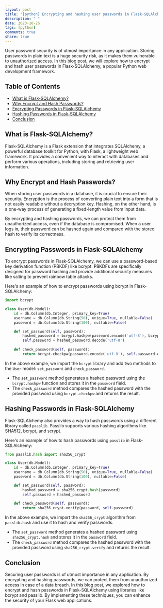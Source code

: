 ```yaml
---
layout: post
title: "[python] Encrypting and hashing user passwords in Flask-SQLAlchemy"
description: " "
date: 2023-10-26
tags: [python]
comments: true
share: true
---
```


User password security is of utmost importance in any application. Storing passwords in plain text is a huge security risk, as it makes them vulnerable to unauthorized access. In this blog post, we will explore how to encrypt and hash user passwords in Flask-SQLAlchemy, a popular Python web development framework.

## Table of Contents
- [What is Flask-SQLAlchemy?](#what-is-flask-sqlalchemy)
- [Why Encrypt and Hash Passwords?](#why-encrypt-and-hash-passwords)
- [Encrypting Passwords in Flask-SQLAlchemy](#encrypting-passwords-in-flask-sqlalchemy)
- [Hashing Passwords in Flask-SQLAlchemy](#hashing-passwords-in-flask-sqlalchemy)
- [Conclusion](#conclusion)

## What is Flask-SQLAlchemy?

Flask-SQLAlchemy is a Flask extension that integrates SQLAlchemy, a powerful database toolkit for Python, with Flask, a lightweight web framework. It provides a convenient way to interact with databases and perform various operations, including storing and retrieving user information.

## Why Encrypt and Hash Passwords?

When storing user passwords in a database, it is crucial to ensure their security. Encryption is the process of converting plain text into a form that is not easily readable without a decryption key. Hashing, on the other hand, is a one-way process of generating a fixed-length value from input data.

By encrypting and hashing passwords, we can protect them from unauthorized access, even if the database is compromised. When a user logs in, their password can be hashed again and compared with the stored hash to verify its correctness.

## Encrypting Passwords in Flask-SQLAlchemy

To encrypt passwords in Flask-SQLAlchemy, we can use a password-based key derivation function (PBKDF) like bcrypt. PBKDFs are specifically designed for password hashing and provide additional security measures like salting to prevent rainbow table attacks.

Here's an example of how to encrypt passwords using bcrypt in Flask-SQLAlchemy:

```python
import bcrypt

class User(db.Model):
    id = db.Column(db.Integer, primary_key=True)
    username = db.Column(db.String(50), unique=True, nullable=False)
    password = db.Column(db.String(100), nullable=False)

    def set_password(self, password):
        hashed_password = bcrypt.hashpw(password.encode('utf-8'), bcrypt.gensalt())
        self.password = hashed_password.decode('utf-8')
    
    def check_password(self, password):
        return bcrypt.checkpw(password.encode('utf-8'), self.password.encode('utf-8'))
```

In the above example, we import the `bcrypt` library and add two methods to the `User` model: `set_password` and `check_password`. 
- The `set_password` method generates a hashed password using the `bcrypt.hashpw` function and stores it in the `password` field. 
- The `check_password` method compares the hashed password with the provided password using `bcrypt.checkpw` and returns the result.

## Hashing Passwords in Flask-SQLAlchemy

Flask-SQLAlchemy also provides a way to hash passwords using a different library called `passlib`. Passlib supports various hashing algorithms like SHA512, bcrypt, and scrypt.

Here's an example of how to hash passwords using `passlib` in Flask-SQLAlchemy:

```python
from passlib.hash import sha256_crypt

class User(db.Model):
    id = db.Column(db.Integer, primary_key=True)
    username = db.Column(db.String(50), unique=True, nullable=False)
    password = db.Column(db.String(100), nullable=False)

    def set_password(self, password):
        hashed_password = sha256_crypt.hash(password)
        self.password = hashed_password
    
    def check_password(self, password):
        return sha256_crypt.verify(password, self.password)
```

In the above example, we import the `sha256_crypt` algorithm from `passlib.hash` and use it to hash and verify passwords. 
- The `set_password` method generates a hashed password using `sha256_crypt.hash` and stores it in the `password` field. 
- The `check_password` method compares the hashed password with the provided password using `sha256_crypt.verify` and returns the result.

## Conclusion

Securing user passwords is of utmost importance in any application. By encrypting and hashing passwords, we can protect them from unauthorized access in case of a data breach. In this blog post, we explored how to encrypt and hash passwords in Flask-SQLAlchemy using libraries like bcrypt and passlib. By implementing these techniques, you can enhance the security of your Flask web applications.